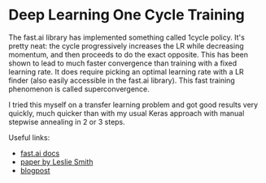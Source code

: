 Deep Learning One Cycle Training
================================

The fast.ai library has implemented something called 1cycle policy. It's pretty neat: the cycle progressively increases the LR while decreasing momentum, and then proceeds to do the exact opposite. This has been shown to lead to much faster convergence than training with a fixed learning rate. It does require picking an optimal learning rate with a LR finder (also easily accessible in the fast.ai library). This fast training phenomenon is called superconvergence.

I tried this myself on a transfer learning problem and got good results very quickly, much quicker than with my usual Keras approach with manual stepwise annealing in 2 or 3 steps.

Useful links:

- [fast.ai docs](https://docs.fast.ai/callbacks.one_cycle.html)
- [paper by Leslie Smith](https://arxiv.org/pdf/1803.09820.pdf)
- [blogpost](https://sgugger.github.io/the-1cycle-policy.html)
